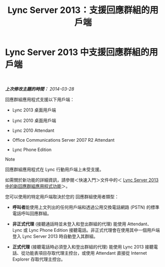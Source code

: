 ﻿---
title: Lync Server 2013：支援回應群組的用戶端
TOCTitle: 支援回應群組的用戶端
ms:assetid: 84911025-e754-41a8-ba48-e31c058fc557
ms:mtpsurl: https://technet.microsoft.com/zh-tw/library/Gg398674(v=OCS.15)
ms:contentKeyID: 49291532
ms.date: 08/10/2015
mtps_version: v=OCS.15
ms.translationtype: HT
---

# Lync Server 2013 中支援回應群組的用戶端

 

_**上次修改主題的時間：** 2014-03-28_

回應群組應用程式支援以下用戶端：

  - Lync 2013 桌面用戶端

  - Lync 2010 桌面用戶端

  - Lync 2010 Attendant

  - Office Communications Server 2007 R2 Attendant

  - Lync Phone Edition

> [!NOTE]  
> 回應群組應用程式在 Lync 行動用戶端上未受支援。



如需關於新功能的詳細資訊，請參閱＜快速入門＞文件中的＜ [Lync Server 2013 中的新回應群組應用程式功能](lync-server-2013-new-response-group-application-features.md)＞。

您可以使用的特定用戶端取決於您的 回應群組使用者類型：

  - **呼叫者**能使用上文列出的任何用戶端和透過公用交換電話網路 (PSTN) 的標準電話呼叫回應群組。

  - **非正式代理** (接聽通話時並未登入和登出群組的代理) 能使用 Attendant、 Lync 或 Lync Phone Edition 接聽電話。非正式代理會在使用其中一個用戶端登入 Lync Server 2013 時自動登入其群組。

  - **正式代理** (接聽電話時必須登入和登出群組的代理) 能使用 Lync 2013 接聽電話、從功能表項目存取代理主控台，或使用 Attendant 直接從 Internet Explorer 存取代理主控台。

